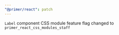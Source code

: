 ```yaml
---
"@primer/react": patch
---
```


`Label` component CSS module feature flag changed to `primer_react_css_modules_staff`
